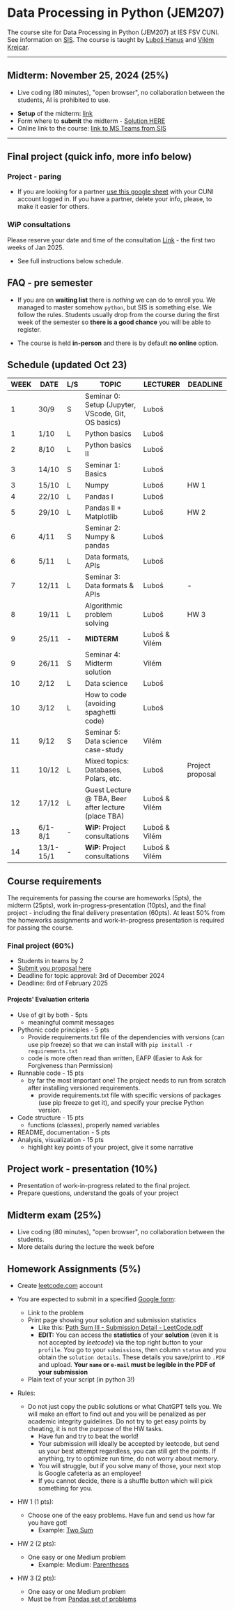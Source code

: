 # Data Processing in Python (JEM207)

The course site for Data Processing in Python (JEM207) at IES FSV CUNI. See information on [SIS](https://is.cuni.cz/studium/predmety/index.php?do=predmet&kod=JEM207). The course is taught by [Luboš Hanus](mailto:lubos.hanus@fsv.cuni.cz) and [Vilém Krejcar](mailto:vilem.krejcar@fsv.cuni.cz).

------

## Midterm: November 25, 2024 (25%)

* Live coding (80 minutes), "open browser", no collaboration between the students, AI is prohibited to use.

<!-- * **Setup** of the [link](09_week/midterm_2024ws_setup.pdf) -->
* **Setup** of the midterm: [link](09_week/Midterm_tasks_2024ws.pdf)
* Form where to **submit** the midterm - [Solution HERE](https://forms.gle/yTCh7Z9qBkmX63Jd8)
* Online link to the course: [link to MS Teams from SIS](https://teams.microsoft.com/l/team/19:hhPWslsqte_OGNxXmfZkydhk05JX6_SfqEh4_6cnpac1@thread.tacv2/conversations?groupId=dbb6fc60-f858-4084-8e89-3cb9bbe1b4a0&tenantId=e09276da-f934-4086-bf08-8816a20414a2)

------

## Final project (quick info, more info below)

### Project - paring

* If you are looking for a partner [use this google sheet](https://docs.google.com/spreadsheets/d/1QYylYxtln3RWoOszFfswOXG7KQw69cGdIozcO12K7E8/edit?usp=sharing) with your CUNI account logged in. If you have a partner, delete your info, please, to make it easier for others.

### WiP consultations

Please reserve your date and time of the consultation [Link](https://docs.google.com/spreadsheets/d/1vv13AmQ1eQNxM5v2V0e5vEUc2ibgbjH9wdj-_gyamYc/edit?usp=sharing) - the first two weeks of Jan 2025.

* See full instructions below schedule.

## FAQ - pre semester

* If you are on **waiting list** there is *nothing* we can do to enroll you. We managed to master somehow `python`, but SIS is something else. We follow the rules. Students usually drop from the course during the first week of the semester so **there is a good chance** you will be able to register.

* The course is held **in-person** and there is by default **no online** option.

## Schedule (updated Oct 23)

| WEEK | DATE | L/S | TOPIC | LECTURER | DEADLINE |
| --- | --- | --- | --- | --- | --- |
| 1 | 30/9 | S | Seminar 0: Setup (Jupyter, VScode, Git, OS basics) | Luboš | |
| 1 | 1/10 | L | Python basics | Luboš | |
| 2 | 8/10 | L | Python basics II | Luboš | |
| 3 | 14/10 | S | Seminar 1: Basics | Luboš | |
| 3 | 15/10 | L | Numpy | Luboš | HW 1 |
| 4 | 22/10 | L | Pandas I | Luboš | |
| 5 | 29/10 | L | Pandas II + Matplotlib  | Luboš | HW 2 |
| 6 | 4/11 | S | Seminar 2: Numpy & pandas | Luboš | |
| 6 | 5/11 | L | Data formats, APIs | Luboš | |
| 7 | 12/11 | L | Seminar 3: Data formats & APIs | Luboš | - |
| 8 | 19/11 | L | Algorithmic problem solving | Luboš | HW 3 |
| 9 | 25/11 | - | **MIDTERM** | Luboš & Vilém | |
| 9 | 26/11 | S | Seminar 4: Midterm solution | Vilém | |
| 10 | 2/12 | L | Data science | Luboš | |
| 10 | 3/12 | L | How to code (avoiding spaghetti code) | Luboš | |
| 11 | 9/12 | S | Seminar 5: Data science case-study | Vilém | |
| 11 | 10/12 | L | Mixed topics: Databases, Polars, etc. | Luboš | Project proposal |
| 12 | 17/12 | L | Guest Lecture @ TBA, Beer after lecture (place TBA) | Luboš & Vilém | |
| 13 | 6/1-8/1 | - | **WiP:** Project consultations | Luboš & Vilém | |
| 14 | 13/1-15/1 | - | **WiP:** Project consultations | Luboš & Vilém | |

## Course requirements

The requirements for passing the course are homeworks (5pts), the midterm (25pts), work in-progress-presentation (10pts), and the final project - including the final delivery presentation (60pts).
At least 50% from the homeworks assignments and work-in-progress presentation is required for passing the course.

### Final project (60%)

* Students in teams by 2
* [Submit you proposal here](https://forms.gle/ApDvW7zEToCNjh1SA)
* Deadline for topic approval: 3rd of December 2024
* Deadline: 6rd of February 2025

#### Projects' Evaluation criteria

* Use of git by both - 5pts
  * meaningful commit messages
* Pythonic code principles - 5 pts
  * Provide requirements.txt file of the dependencies with versions (can use pip freeze) so that we can install with `pip install -r requirements.txt`
  * code is more often read than written, EAFP (Easier to Ask for Forgiveness than Permission)
* Runnable code - 15 pts
  * by far the most important one! The project needs to run from scratch after installing versioned requirements.
    * provide requirements.txt file with specific versions of packages (use pip freeze to get it), and specify your precise Python version. 
* Code structure - 15 pts
  * functions (classes), properly named variables
* README, documentation - 5 pts
* Analysis, visualization - 15 pts
  * highlight key points of your project, give it some narrative

## Project work - presentation (10%)

* Presentation of work-in-progress related to the final project.
* Prepare questions, understand the goals of your project

## Midterm exam (25%)

* Live coding (80 minutes), "open browser", no collaboration between the students.
* More details during the lecture the week before

## Homework Assignments (5%)

* Create [leetcode.com](https://leetcode.com) account
* You are expected to submit in a specified [Google form](https://forms.gle/QbjFFcmJwgabbSyA7):
  * Link to the problem
  * Print page showing your solution and submission statistics
    * Like this: [Path Sum III - Submission Detail - LeetCode.pdf](/99_files/PathSumIII-SubmissionDetail-LeetCode.pdf)
    * **EDIT:** You can access the **statistics** of your **solution** (even it is not accepted by *leetcode*) via the top right button to your `profile`. You go to your `submissions`, then column `status` and you obtain the `solution details`. These details you save/print to `.PDF` and upload. **Your `name` or `e-mail` must be legible in the PDF of your submission**
  * Plain text of your script (in python 3!)

* Rules:
  * Do not just copy the public solutions or what ChatGPT tells you. We will make an effort to find out and you will be penalized as per academic integrity guidelines. Do not try to get easy points by cheating, it is not the purpose of the HW tasks.
    * Have fun and try to beat the world!
    * Your submission will ideally be accepted by leetcode, but send us your best attempt regardless, you can still get the points. If anything, try to optimize run time, do not worry about memory.
    * You will struggle, but if you solve many of those, your next stop is Google cafeteria as an employee!
    * If you cannot decide, there is a shuffle button which will pick something for you.

* HW 1 (1 pts):
  * Choose one of the easy problems. Have fun and send us how far you have got!
    * Example: [Two Sum](https://leetcode.com/problems/two-sum/)
* HW 2 (2 pts):
  * One easy or one Medium problem
    * Example: Medium: [Parentheses](https://leetcode.com/problems/generate-parentheses/)
* HW 3 (2 pts):
  * One easy or one Medium problem
  * Must be from [Pandas set of problems](https://leetcode.com/problemset/pandas/)
